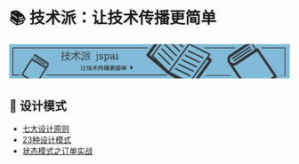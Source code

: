 # 📚 技术派：让技术传播更简单
![banner](../assets/rameo/jspai.jpg)

## 🎯 设计模式
- [七大设计原则](/DesignPattern/七大设计原则.md)
- [23种设计模式](/DesignPattern/23种设计模式.md)
- [状态模式之订单实战](/DesignPattern/状态模式之订单实战.md)

